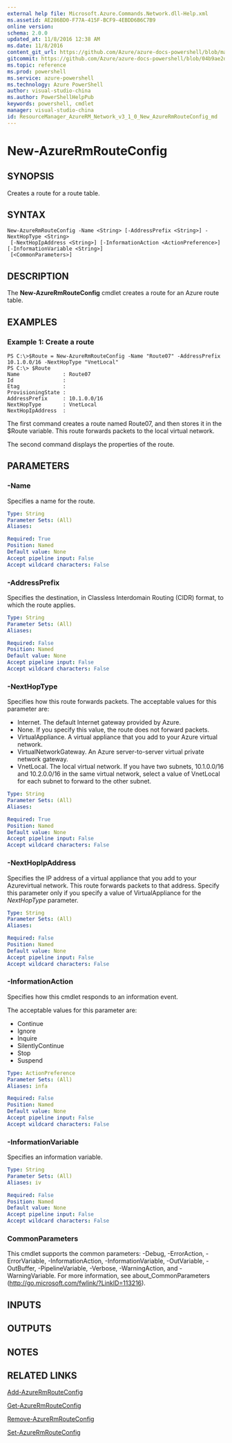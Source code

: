 ```yaml
---
external help file: Microsoft.Azure.Commands.Network.dll-Help.xml
ms.assetid: AE286BD0-F77A-415F-BCF9-4EBDD6B6C7B9
online version: 
schema: 2.0.0
updated_at: 11/8/2016 12:38 AM
ms.date: 11/8/2016
content_git_url: https://github.com/Azure/azure-docs-powershell/blob/master/azureps-cmdlets-docs/ResourceManager/AzureRM.Network/v3.1.0/New-AzureRmRouteConfig.md
gitcommit: https://github.com/Azure/azure-docs-powershell/blob/04b9ae2d1c44a3ada330f570237886794cede893/azureps-cmdlets-docs/ResourceManager/AzureRM.Network/v3.1.0/New-AzureRmRouteConfig.md
ms.topic: reference
ms.prod: powershell
ms.service: azure-powershell
ms.technology: Azure PowerShell
author: visual-studio-china
ms.author: PowerShellHelpPub
keywords: powershell, cmdlet
manager: visual-studio-china
id: ResourceManager_AzureRM_Network_v3_1_0_New_AzureRmRouteConfig_md
---
```


# New-AzureRmRouteConfig

## SYNOPSIS
Creates a route for a route table.

## SYNTAX

```
New-AzureRmRouteConfig -Name <String> [-AddressPrefix <String>] -NextHopType <String>
 [-NextHopIpAddress <String>] [-InformationAction <ActionPreference>] [-InformationVariable <String>]
 [<CommonParameters>]
```

## DESCRIPTION
The **New-AzureRmRouteConfig** cmdlet creates a route for an Azure route table.

## EXAMPLES

### Example 1: Create a route
```
PS C:\>$Route = New-AzureRmRouteConfig -Name "Route07" -AddressPrefix 10.1.0.0/16 -NextHopType "VnetLocal"
PS C:\> $Route
Name              : Route07
Id                : 
Etag              : 
ProvisioningState : 
AddressPrefix     : 10.1.0.0/16
NextHopType       : VnetLocal
NextHopIpAddress  :
```

The first command creates a route named Route07, and then stores it in the $Route variable.
This route forwards packets to the local virtual network.

The second command displays the properties of the route.

## PARAMETERS

### -Name
Specifies a name for the route.

```yaml
Type: String
Parameter Sets: (All)
Aliases: 

Required: True
Position: Named
Default value: None
Accept pipeline input: False
Accept wildcard characters: False
```

### -AddressPrefix
Specifies the destination, in Classless Interdomain Routing (CIDR) format, to which the route applies.

```yaml
Type: String
Parameter Sets: (All)
Aliases: 

Required: False
Position: Named
Default value: None
Accept pipeline input: False
Accept wildcard characters: False
```

### -NextHopType
Specifies how this route forwards packets.
The acceptable values for this parameter are:

- Internet.
The default Internet gateway provided by Azure. 
- None.
If you specify this value, the route does not forward packets. 
- VirtualAppliance.
A virtual appliance that you add to your Azure virtual network. 
- VirtualNetworkGateway.
An Azure server-to-server virtual private network gateway. 
- VnetLocal.
The local virtual network.
If you have two subnets, 10.1.0.0/16 and 10.2.0.0/16 in the same virtual network, select a value of VnetLocal for each subnet to forward to the other subnet.

```yaml
Type: String
Parameter Sets: (All)
Aliases: 

Required: True
Position: Named
Default value: None
Accept pipeline input: False
Accept wildcard characters: False
```

### -NextHopIpAddress
Specifies the IP address of a virtual appliance that you add to your Azurevirtual network.
This route forwards packets to that address.
Specify this parameter only if you specify a value of VirtualAppliance for the *NextHopType* parameter.

```yaml
Type: String
Parameter Sets: (All)
Aliases: 

Required: False
Position: Named
Default value: None
Accept pipeline input: False
Accept wildcard characters: False
```

### -InformationAction
Specifies how this cmdlet responds to an information event.

The acceptable values for this parameter are:

- Continue
- Ignore
- Inquire
- SilentlyContinue
- Stop
- Suspend

```yaml
Type: ActionPreference
Parameter Sets: (All)
Aliases: infa

Required: False
Position: Named
Default value: None
Accept pipeline input: False
Accept wildcard characters: False
```

### -InformationVariable
Specifies an information variable.

```yaml
Type: String
Parameter Sets: (All)
Aliases: iv

Required: False
Position: Named
Default value: None
Accept pipeline input: False
Accept wildcard characters: False
```

### CommonParameters
This cmdlet supports the common parameters: -Debug, -ErrorAction, -ErrorVariable, -InformationAction, -InformationVariable, -OutVariable, -OutBuffer, -PipelineVariable, -Verbose, -WarningAction, and -WarningVariable. For more information, see about_CommonParameters (http://go.microsoft.com/fwlink/?LinkID=113216).

## INPUTS

## OUTPUTS

## NOTES

## RELATED LINKS

[Add-AzureRmRouteConfig](xref:ResourceManager/AzureRM.Network/v3.1.0/Add-AzureRmRouteConfig.md)

[Get-AzureRmRouteConfig](xref:ResourceManager/AzureRM.Network/v3.1.0/Get-AzureRmRouteConfig.md)

[Remove-AzureRmRouteConfig](xref:ResourceManager/AzureRM.Network/v3.1.0/Remove-AzureRmRouteConfig.md)

[Set-AzureRmRouteConfig](xref:ResourceManager/AzureRM.Network/v3.1.0/Set-AzureRmRouteConfig.md)


